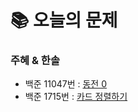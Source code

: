  # 📚 오늘의 문제

### 주혜 & 한솔
- 백준 11047번 : [동전 0](https://www.acmicpc.net/problem/11047)
- 백준 1715번 : [카드 정렬하기](https://www.acmicpc.net/problem/1715)
